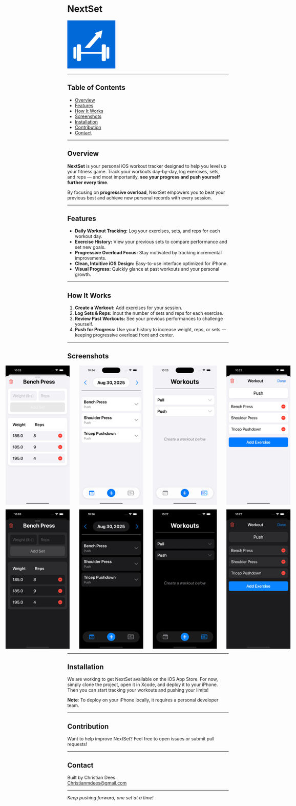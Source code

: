 # NextSet

<img src="./NextSet/Assets.xcassets/AppIcon.appiconset/NextSetIconLight.png" alt="NextSet App Icon" width="150" />

---

## Table of Contents

- [Overview](#overview)
- [Features](#features)
- [How It Works](#how-it-works)
- [Screenshots](#screenshots)
- [Installation](#installation)
- [Contribution](#contribution)
- [Contact](#contact)

---

## Overview

**NextSet** is your personal iOS workout tracker designed to help you level up your fitness game. Track your workouts day-by-day, log exercises, sets, and reps — and most importantly, **see your progress and push yourself further every time**. 

By focusing on **progressive overload**, NextSet empowers you to beat your previous best and achieve new personal records with every session.

---

## Features

- **Daily Workout Tracking:** Log your exercises, sets, and reps for each workout day.
- **Exercise History:** View your previous sets to compare performance and set new goals.
- **Progressive Overload Focus:** Stay motivated by tracking incremental improvements.
- **Clean, Intuitive iOS Design:** Easy-to-use interface optimized for iPhone.
- **Visual Progress:** Quickly glance at past workouts and your personal growth.

---

## How It Works

1. **Create a Workout:** Add exercises for your session.
2. **Log Sets & Reps:** Input the number of sets and reps for each exercise.
3. **Review Past Workouts:** See your previous performances to challenge yourself.
4. **Push for Progress:** Use your history to increase weight, reps, or sets — keeping progressive overload front and center.

---

## Screenshots
<p style="display: flex; justify-content: center; gap: 30px;">
  <img src="./SSExamples/ExerciseDetailsExampleLight.png" alt="Create Workout Dark" width="200" />
  <img src="./SSExamples/HomePageExampleLight.png" alt="Home Page Dark" width="200" />
  <img src="./SSExamples/WorkoutTabExampleLight.png" alt="Exercise Details Dark" width="200" />
  <img src="./SSExamples/CreateWorkoutExampleLight.png" alt="Exercise Details Dark" width="200" />
</p>

<p style="display: flex; justify-content: center; gap: 30px;">
  <img src="./SSExamples/ExerciseDetailsExampleDark.png" alt="Create Workout Dark" width="200" />
  <img src="./SSExamples/HomePageExampleDark.png" alt="Home Page Dark" width="200" />
  <img src="./SSExamples/WorkoutTabExampleDark.png" alt="Exercise Details Dark" width="200" />
  <img src="./SSExamples/CreateWorkoutExampleDark.png" alt="Exercise Details Dark" width="200" />
</p>

---

## Installation

We are working to get NextSet available on the iOS App Store.
For now, simply clone the project, open it in Xcode, and deploy it to your iPhone.
Then you can start tracking your workouts and pushing your limits!

**Note**: To deploy on your iPhone locally, it requires a personal developer team.

---

## Contribution

Want to help improve NextSet? Feel free to open issues or submit pull requests!

---

## Contact

Built by Christian Dees  
[Christianmdees@gmail.com](mailto:Christianmdees@gmail.com)

---

*Keep pushing forward, one set at a time!*
